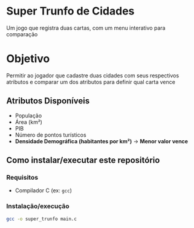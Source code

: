 # Super Trunfo de Cidades

Um jogo que registra duas cartas, com um menu interativo para comparação

# Objetivo

Permitir ao jogador que cadastre duas cidades com seus respectivos atributos e comparar um dos atributos para definir qual carta vence

## Atributos Disponíveis

- População
- Área (km²)
- PIB
- Número de pontos turísticos
- **Densidade Demográfica (habitantes por km²)** → **Menor valor vence**

## Como instalar/executar este repositório

### Requisitos

- Compilador C (ex: `gcc`)

### Instalação/execução

```bash
gcc -o super_trunfo main.c
